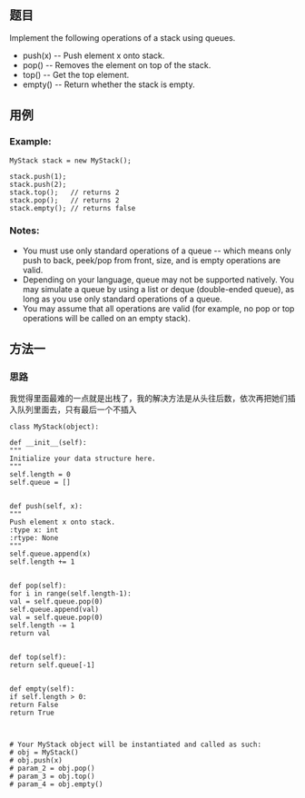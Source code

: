 ## 题目
Implement the following operations of a stack using queues.

+ push(x) -- Push element x onto stack.
+ pop() -- Removes the element on top of the stack.
+ top() -- Get the top element.
+ empty() -- Return whether the stack is empty.
## 用例
### Example:
```
MyStack stack = new MyStack();

stack.push(1);
stack.push(2);  
stack.top();   // returns 2
stack.pop();   // returns 2
stack.empty(); // returns false
```
### Notes:

+ You must use only standard operations of a queue -- which means only push to back, peek/pop from front, size, and is empty operations are valid.
+ Depending on your language, queue may not be supported natively. You may simulate a queue by using a list or deque (double-ended queue), as long as you use only standard operations of a queue.
+ You may assume that all operations are valid (for example, no pop or top operations will be called on an empty stack).
## 方法一
### 思路
我觉得里面最难的一点就是出栈了，我的解决方法是从头往后数，依次再把她们插入队列里面去，只有最后一个不插入
```
class MyStack(object):

def __init__(self):
"""
Initialize your data structure here.
"""
self.length = 0
self.queue = []


def push(self, x):
"""
Push element x onto stack.
:type x: int
:rtype: None
"""
self.queue.append(x)
self.length += 1


def pop(self):
for i in range(self.length-1):
val = self.queue.pop(0)
self.queue.append(val)
val = self.queue.pop(0)
self.length -= 1
return val


def top(self):
return self.queue[-1]


def empty(self):
if self.length > 0:
return False
return True



# Your MyStack object will be instantiated and called as such:
# obj = MyStack()
# obj.push(x)
# param_2 = obj.pop()
# param_3 = obj.top()
# param_4 = obj.empty()
```
